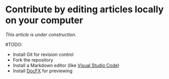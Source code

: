 # Contribute by editing articles locally on your computer

_This article is under construction._

#TODO:
* Install Git for revision control
* Fork the repository
* Install a Markdown editor (like [Visual Studio Code](https://code.visualstudio.com/))
* Install [DocFX](https://dotnet.github.io/docfx/) for previewing